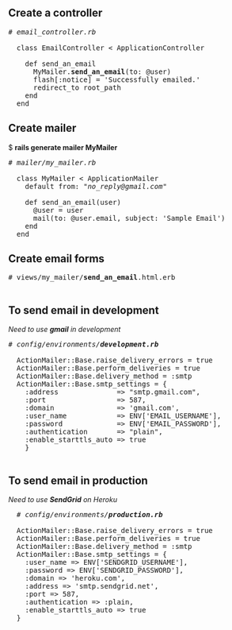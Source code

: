 <h2>Create a controller</h2>

<pre>
<em># email_controller.rb</em>

  class EmailController < ApplicationController

    def send_an_email
      MyMailer.<b>send_an_email</b>(to: @user)
      flash[:notice] = 'Successfully emailed.'
      redirect_to root_path
    end
  end
</pre>

<h2>Create mailer</h2>

$ <b>rails generate mailer MyMailer</b>

<pre>
<em># mailer/my_mailer.rb</em>

  class MyMailer &lt; ApplicationMailer
    default from: "<em>no_reply@gmail.com</em>"

    def send_an_email(user)
      @user = user
      mail(to: @user.email, subject: 'Sample Email')
    end
  end
</pre>

<h2>Create email forms</h2>

<pre>
# views/my_mailer/<b>send_an_email</b>.html.erb

</pre>

<h2>To send email in development</h2>

<em>Need to use <b>gmail</b> in development</em>

<pre>
<em># config/environments/<b>development.rb</b></em>

  ActionMailer::Base.raise_delivery_errors = true
  ActionMailer::Base.perform_deliveries = true
  ActionMailer::Base.delivery_method = :smtp
  ActionMailer::Base.smtp_settings = {
    :address              =&gt; "smtp.gmail.com",
    :port                 =&gt; 587,
    :domain               =&gt; 'gmail.com',
    :user_name            =&gt; ENV['EMAIL_USERNAME'],
    :password             =&gt; ENV['EMAIL_PASSWORD'],
    :authentication       =&gt; "plain",
    :enable_starttls_auto =&gt; true
    }
  </pre>
  
  <h2>To send email in production</h2>
  
  <em>Need to use <b>SendGrid</b> on Heroku </em>
  
  <pre>
  <em># config/environments/<b>production.rb</b></em>
  
  ActionMailer::Base.raise_delivery_errors = true
  ActionMailer::Base.perform_deliveries = true
  ActionMailer::Base.delivery_method = :smtp
  ActionMailer::Base.smtp_settings = {
    :user_name =&gt; ENV['SENDGRID_USERNAME'],
    :password =&gt; ENV['SENDGRID_PASSWORD'],
    :domain =&gt; 'heroku.com',
    :address =&gt; 'smtp.sendgrid.net',
    :port =&gt; 587,
    :authentication =&gt; :plain,
    :enable_starttls_auto =&gt; true
  }
  </pre>

